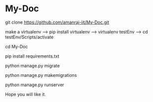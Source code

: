 # My-Doc
git clone https://github.com/amanraj-iit/My-Doc.git

make a virtualenv --> pip install virtualenv --> virtualenv testEnv --> cd testEnv/Scripts/activate

cd My-Doc

pip install requirements.txt

python manage.py migrate

python manage.py makemigrations

python manage.py runserver

Hope you will like it.
